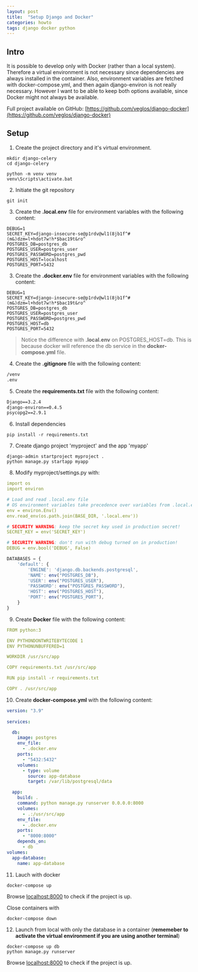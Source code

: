```yaml
---
layout: post
title:  "Setup Django and Docker"
categories: howto 
tags: django docker python
---
```

## Intro

It is possible to develop only with Docker (rather than a local system). Therefore a virtual environment is not necessary since dependencies are always installed in the container. Also, environment variables are fetched with docker-compose.yml, and then again django-environ is not really necessary. However I want to be able to keep both options available, since Docker might not always be available.

Full project available on GitHub: [https://github.com/veglos/django-docker](https://github.com/veglos/django-docker)

## Setup

1. Create the project directory and it's virtual environment.

```shell
mkdir django-celery
cd django-celery

python -m venv venv
venv\Scripts\activate.bat
```

2. Initiate the git repository

```shell
git init
```

3. Create the **.local.env** file for environment variables with the following content:

```shell
DEBUG=1
SECRET_KEY=django-insecure-se@p1rdv@wl1(8jb1f^#(m&)dzm=l+hdot7w!h*$bac19t&ro^
POSTGRES_DB=postgres_db
POSTGRES_USER=postgres_user
POSTGRES_PASSWORD=postgres_pwd
POSTGRES_HOST=localhost
POSTGRES_PORT=5432
```

3. Create the **.docker.env** file for environment variables with the following content:

```shell
DEBUG=1
SECRET_KEY=django-insecure-se@p1rdv@wl1(8jb1f^#(m&)dzm=l+hdot7w!h*$bac19t&ro^
POSTGRES_DB=postgres_db
POSTGRES_USER=postgres_user
POSTGRES_PASSWORD=postgres_pwd
POSTGRES_HOST=db
POSTGRES_PORT=5432
```

>Notice the difference with **.local.env** on POSTGRES_HOST=db. This is because docker will reference the db service in the **docker-compose.yml** file.

4. Create the **.gitignore** file with the following content:

```txt
/venv
.env
```

5. Create the **requirements.txt** file with the following content:

```txt
Django==3.2.4
django-environ==0.4.5
psycopg2==2.9.1
```

6. Install dependencies

```shell
pip install -r requirements.txt
```

7. Create django project 'myproject' and the app 'myapp'

```shell
django-admin startproject myproject .
python manage.py startapp myapp
```

8. Modify myproject/settings.py with:

``` yml
import os
import environ
```

``` yml
# Load and read .local.env file
# OS environment variables take precedence over variables from .local.env
env = environ.Env()
env.read_env(os.path.join(BASE_DIR, '.local.env'))
```

``` yml
# SECURITY WARNING: keep the secret key used in production secret!
SECRET_KEY = env('SECRET_KEY')

# SECURITY WARNING: don't run with debug turned on in production!
DEBUG = env.bool('DEBUG', False)
```

``` javascript
DATABASES = {
    'default': {
        'ENGINE': 'django.db.backends.postgresql',
        'NAME': env("POSTGRES_DB"),
        'USER': env("POSTGRES_USER"),
        'PASSWORD': env("POSTGRES_PASSWORD"),
        'HOST': env("POSTGRES_HOST"),
        'PORT': env("POSTGRES_PORT"),
    }
}
```

9. Create **Docker** file with the following content:

``` yml
FROM python:3

ENV PYTHONDONTWRITEBYTECODE 1
ENV PYTHONUNBUFFERED=1

WORKDIR /usr/src/app

COPY requirements.txt /usr/src/app

RUN pip install -r requirements.txt

COPY . /usr/src/app
```

10. Create **docker-compose.yml** with the following content:

``` yml
version: "3.9"
   
services:

  db:
    image: postgres    
    env_file:
      - .docker.env
    ports:
      - "5432:5432"
    volumes:
      - type: volume
        source: app-database
        target: /var/lib/postgresql/data

  app:
    build: .
    command: python manage.py runserver 0.0.0.0:8000
    volumes:
      - .:/usr/src/app
    env_file:
      - .docker.env
    ports:
      - "8000:8000"
    depends_on:
      - db
volumes:
  app-database:
    name: app-database
```

11. Lauch with docker

``` shell
docker-compose up
``` 

Browse [localhost:8000](http://localhost:8000) to check if the project is up.

Close containers with

``` shell
docker-compose down
``` 

12. Launch from local with only the database in a container (**rememeber to activate the virtual environment if you are using another terminal**)

``` shell
docker-compose up db
python manage.py runserver
```

Browse [localhost:8000](http://localhost:8000) to check if the project is up.